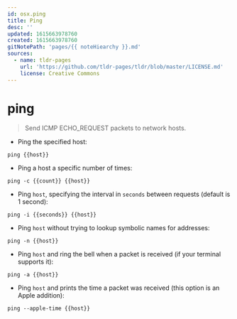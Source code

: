 ```yaml
---
id: osx.ping
title: Ping
desc: ''
updated: 1615663978760
created: 1615663978760
gitNotePath: 'pages/{{ noteHiearchy }}.md'
sources:
  - name: tldr-pages
    url: 'https://github.com/tldr-pages/tldr/blob/master/LICENSE.md'
    license: Creative Commons
---
```

# ping

> Send ICMP ECHO_REQUEST packets to network hosts.

- Ping the specified host:

`ping {{host}}`

- Ping a host a specific number of times:

`ping -c {{count}} {{host}}`

- Ping `host`, specifying the interval in `seconds` between requests (default is 1 second):

`ping -i {{seconds}} {{host}}`

- Ping `host` without trying to lookup symbolic names for addresses:

`ping -n {{host}}`

- Ping `host` and ring the bell when a packet is received (if your terminal supports it):

`ping -a {{host}}`

- Ping `host` and prints the time a packet was received (this option is an Apple addition):

`ping --apple-time {{host}}`

